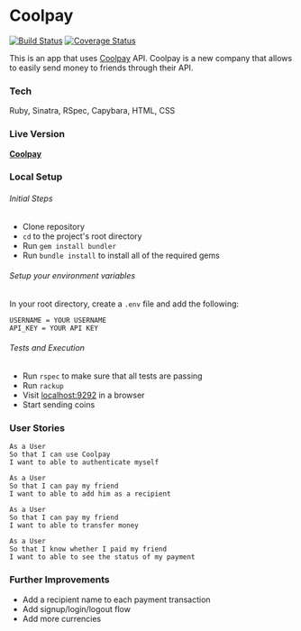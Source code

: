 Coolpay
=================
[![Build Status](https://travis-ci.org/emmpak/coolpay.svg?branch=master)](https://travis-ci.org/emmpak/coolpay)
[![Coverage Status](https://coveralls.io/repos/github/emmpak/coolpay/badge.svg?branch=master)](https://coveralls.io/github/emmpak/coolpay?branch=master)

This is an app that uses [Coolpay](http://docs.coolpayapi.apiary.io/) API. Coolpay is a new company that allows to easily send money to friends through their API.

### Tech
Ruby, Sinatra, RSpec, Capybara, HTML, CSS

### Live Version
**[Coolpay](https://coolpay-api.herokuapp.com/)**

### Local Setup

###### Initial Steps

* Clone repository
* `cd` to the project's root directory
* Run `gem install bundler`
* Run `bundle install` to install all of the required gems


###### Setup your environment variables
In your root directory, create a `.env` file and add the following:

```
USERNAME = YOUR USERNAME
API_KEY = YOUR API KEY
```

###### Tests and Execution
* Run `rspec` to make sure that all tests are passing
* Run `rackup`
* Visit [localhost:9292](localhost:9292) in a browser
* Start sending coins


### User Stories

```
As a User
So that I can use Coolpay
I want to able to authenticate myself
```

```
As a User
So that I can pay my friend
I want to able to add him as a recipient
```

```
As a User
So that I can pay my friend
I want to able to transfer money
```

```
As a User
So that I know whether I paid my friend
I want to able to see the status of my payment
```

### Further Improvements

* Add a recipient name to each payment transaction
* Add signup/login/logout flow
* Add more currencies 
